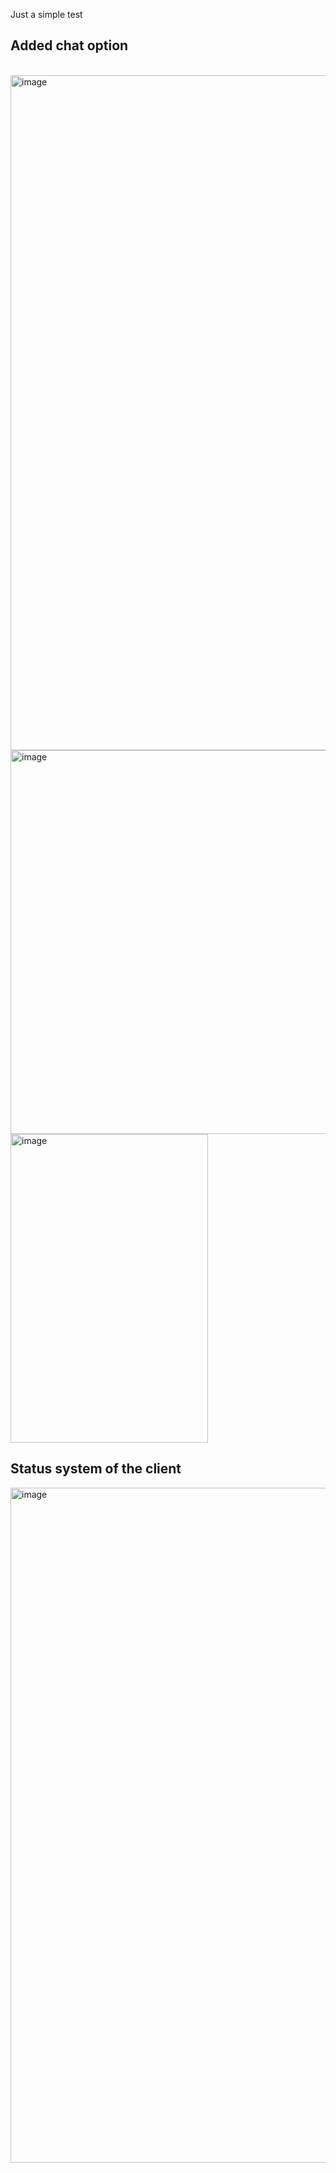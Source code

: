 Just a simple test

<h2>Added chat option</h2>
<br><img width="1920" height="1080" alt="image" src="https://github.com/user-attachments/assets/5642046a-30d5-4ced-99bd-a00fc961ce65" />
<br><img width="564" height="614" alt="image" src="https://github.com/user-attachments/assets/181d8e24-91da-4257-95e1-7c66b39c9723" />
<br><img width="316" height="494" alt="image" src="https://github.com/user-attachments/assets/dfdfe953-0d65-4178-8671-ec0fa8dd5ff4" />


<h2>Status system of the client</h2>
<img width="1920" height="1080" alt="image" src="https://github.com/user-attachments/assets/54e45e82-2706-4662-824a-08ff33aaa2cd" />

<h2></h2>
